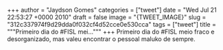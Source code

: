 
+++
author = "Jaydson Gomes"
categories = ["tweet"]
date = "Wed Jul 21 22:53:27 +0000 2010"
draft = false
image = "{TWEET_IMAGE}"
slug = "312c337974f9d29dda0f032cf4d52cce0e530cca"
tags = ["tweet"]
title = """Primeiro dia do #FISL mei..."""
+++
Primeiro dia do #FISL meio fraco e desorganizado, mas valeu encontrar o pessoal maluko de sempre.
